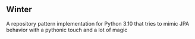 ## Winter

A repository pattern implementation for Python 3.10 that tries to mimic
JPA behavior with a pythonic touch and a lot of magic